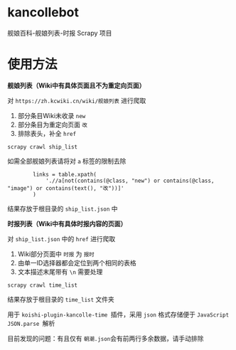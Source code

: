 # kancollebot

舰娘百科-舰娘列表-时报 Scrapy 项目

# 使用方法

**舰娘列表（Wiki中有具体页面且不为重定向页面）**

对 `https://zh.kcwiki.cn/wiki/舰娘列表` 进行爬取

1. 部分条目Wiki未收录 `new`
2. 部分条目为重定向页面 `改`
3. 排除表头，补全 `href`

```
scrapy crawl ship_list
```

如需全部舰娘列表请将对 `a` 标签的限制去除

```
        links = table.xpath(
            './/a[not(contains(@class, "new") or contains(@class, "image") or contains(text(), "改"))]'
        )
```

结果存放于根目录的 `ship_list.json` 中

**时报列表（Wiki中有具体时报内容的页面）**

对 `ship_list.json` 中的 `href` 进行爬取

1. Wiki部分页面中 `时报` 为 `报时`
2. 由单一ID选择器都会定位到两个相同的表格
3. 文本描述末尾带有 `\n` 需要处理

```
scrapy crawl time_list
```

结果存放于根目录的 `time_list` 文件夹

用于 `koishi-plugin-kancolle-time `插件，采用 `json` 格式存储便于 `JavaScript` `JSON.parse `解析

目前发现的问题：有且仅有 `朝潮.json`会有前两行多余数据，请手动排除
